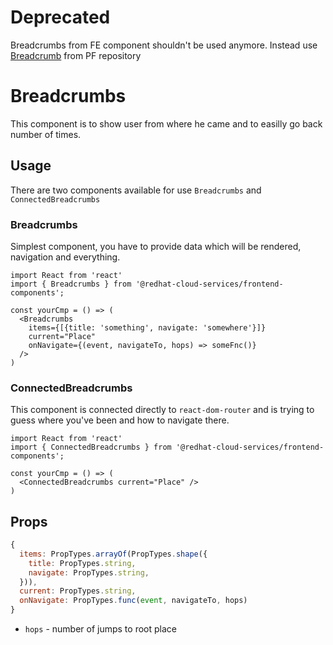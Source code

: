 # Deprecated

Breadcrumbs from FE component shouldn\'t be used anymore.
Instead use [Breadcrumb](https://patternfly-react.surge.sh/documentation/react/components/breadcrumb) from PF repository

# Breadcrumbs
This component is to show user from where he came and to easilly go back number of times.

## Usage
There are two components available for use `Breadcrumbs` and `ConnectedBreadcrumbs`

### Breadcrumbs
Simplest component, you have to provide data which will be rendered, navigation and everything.
```JSX
import React from 'react'
import { Breadcrumbs } from '@redhat-cloud-services/frontend-components';

const yourCmp = () => (
  <Breadcrumbs
    items={[{title: 'something', navigate: 'somewhere'}]}
    current="Place"
    onNavigate={(event, navigateTo, hops) => someFnc()}
  />
)
```

### ConnectedBreadcrumbs
This component is connected directly to `react-dom-router` and is trying to guess where you've been and how to navigate there.
```JSX
import React from 'react'
import { ConnectedBreadcrumbs } from '@redhat-cloud-services/frontend-components';

const yourCmp = () => (
  <ConnectedBreadcrumbs current="Place" />
)
```

## Props
```javascript
{
  items: PropTypes.arrayOf(PropTypes.shape({
    title: PropTypes.string,
    navigate: PropTypes.string,
  })),
  current: PropTypes.string,
  onNavigate: PropTypes.func(event, navigateTo, hops)
}
```

* `hops` - number of jumps to root place
